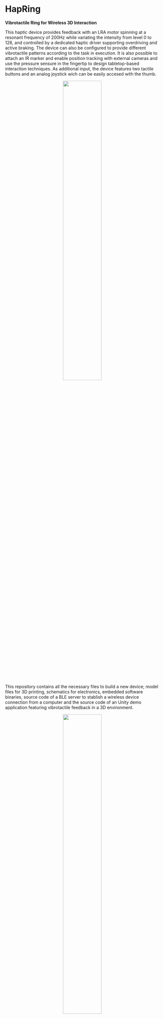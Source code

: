 # HapRing
<b>Vibrotactile Ring for Wireless 3D Interaction</b>

This haptic device provides feedback with an LRA motor spinning at a resonant frequency of 200Hz  while variating the intensity from  level 0 to 128, and controlled by a dedicated haptic driver supporting overdriving and active braking. The device can also be configured to provide different vibrotactile patterns according to the task in execution. It is also possible to attach an IR marker and enable position tracking with external cameras and use the pressure sensure in the fingertip to design tabletop-based interaction techniques. As additional input, the device features two tactile buttons and an analog joystick wich can be easily accesed with the thumb.

<p align="center"><img src="Media/device.png" width="50%"></p>

This repository contains all the necessary files to build a new device; model files for 3D printing, schematics for electronics, embedded software binaries, source code of a BLE server to stablish a wireless device connection from a computer and the source code of an Unity demo application featuring vibrotactile feedback in a 3D environment.

<p align="center"><img src="Media/app.png" width="50%"></p>

The demo application requires a LeapMotion device to track the position of the hand and provide vibrotactile feedback whenever the index fingertip touches the objects in the 3D scene; the intensity of the feedback depends on the material properties (👉⬛️).

<p align="center"><img src="Media/touchscreen.png" width="50%"></p>

The device can also be used for touchscreen/tabletop interactions as can bee depicted above (HapRing, also built in our Lab); the vibrotactile feedback can be changed dinamically, according to the visual texture being touch on the screen.
